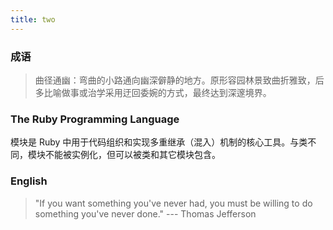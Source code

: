 ```yaml
---
title: two
---
```


### 成语
> 曲径通幽：弯曲的小路通向幽深僻静的地方。原形容园林景致曲折雅致，后多比喻做事或治学采用迂回委婉的方式，最终达到深邃境界。

### The Ruby Programming Language
模块是 Ruby 中用于代码组织和实现多重继承（混入）机制的核心工具。与类不同，模块不能被实例化，但可以被类和其它模块包含。

### English
> "If you want something you've never had, you must be willing to do something you've never done."  --- Thomas Jefferson
